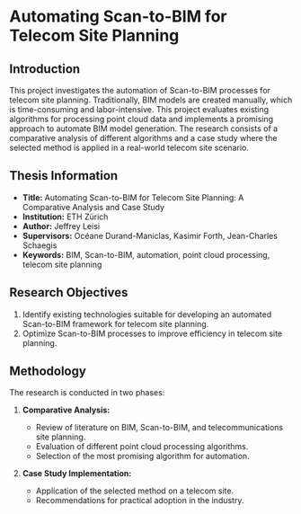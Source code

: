 # Automating Scan-to-BIM for Telecom Site Planning

## Introduction

This project investigates the automation of Scan-to-BIM processes for telecom site planning. Traditionally, BIM models are created manually, which is time-consuming and labor-intensive. This project evaluates existing algorithms for processing point cloud data and implements a promising approach to automate BIM model generation. The research consists of a comparative analysis of different algorithms and a case study where the selected method is applied in a real-world telecom site scenario.

## Thesis Information

- **Title:** Automating Scan-to-BIM for Telecom Site Planning: A Comparative Analysis and Case Study
- **Institution:** ETH Zürich
- **Author:** Jeffrey Leisi
- **Supervisors:** Océane Durand-Maniclas, Kasimir Forth, Jean-Charles Schaegis
- **Keywords:** BIM, Scan-to-BIM, automation, point cloud processing, telecom site planning

## Research Objectives

1. Identify existing technologies suitable for developing an automated Scan-to-BIM framework for telecom site planning.
2. Optimize Scan-to-BIM processes to improve efficiency in telecom site planning.

## Methodology

The research is conducted in two phases:

1. **Comparative Analysis:**  
   - Review of literature on BIM, Scan-to-BIM, and telecommunications site planning.
   - Evaluation of different point cloud processing algorithms.
   - Selection of the most promising algorithm for automation.

2. **Case Study Implementation:**  
   - Application of the selected method on a telecom site.
   - Recommendations for practical adoption in the industry.


